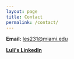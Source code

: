 ```yaml
---
layout: page
title: Contact
permalink: /contact/
---
```

**Email:** les231@miami.edu

[**Luli's LinkedIn**](https://linkedin.com/in/lourdes-schmader-ma-a4461392)
